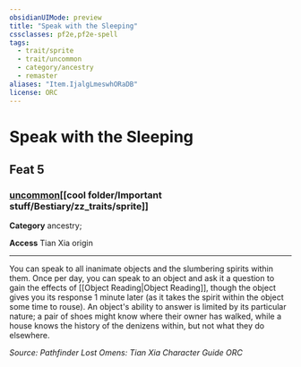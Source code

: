 ```yaml
---
obsidianUIMode: preview
title: "Speak with the Sleeping"
cssclasses: pf2e,pf2e-spell
tags:
  - trait/sprite
  - trait/uncommon
  - category/ancestry
  - remaster
aliases: "Item.IjalgLmeswhORaDB"
license: ORC
---
```

# Speak with the Sleeping
## Feat 5
### [uncommon](cool%20folder/Important%20stuff/Bestiary/zz_traits/uncommon.md "Uncommon Rarity Trait")[[cool folder/Important stuff/Bestiary/zz_traits/sprite]]

**Category** ancestry; 




**Access** Tian Xia origin

* * *

You can speak to all inanimate objects and the slumbering spirits within them. Once per day, you can speak to an object and ask it a question to gain the effects of [[Object Reading|Object Reading]], though the object gives you its response 1 minute later (as it takes the spirit within the object some time to rouse). An object's ability to answer is limited by its particular nature; a pair of shoes might know where their owner has walked, while a house knows the history of the denizens within, but not what they do elsewhere.

*Source: Pathfinder Lost Omens: Tian Xia Character Guide*
*ORC*